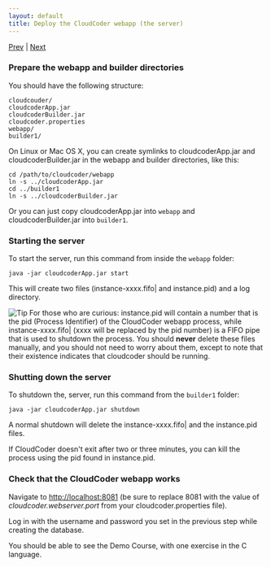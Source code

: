 ```yaml
---
layout: default
title: Deploy the CloudCoder webapp (the server)
---
```

[Prev](configure.html) | [Next](builder.html)

### Prepare the webapp and builder directories

You should have the following structure:

	cloudcouder/
	cloudcoderApp.jar
	cloudcoderBuilder.jar
	cloudcoder.properties
	webapp/
	builder1/

On Linux or Mac OS X, you can create symlinks to cloudcoderApp.jar and cloudcoderBuilder.jar in the webapp and builder directories, like this:

	cd /path/to/cloudcoder/webapp
	ln -s ../cloudcoderApp.jar
	cd ../builder1
	ln -s ../cloudcoderBuilder.jar

Or you can just copy cloudcoderApp.jar into `webapp` and cloudcoderBuilder.jar into `builder1`.

### Starting the server

To start the server, run this command from inside the `webapp` folder:

	java -jar cloudcoderApp.jar start

This will create two files (instance-xxxx.fifo\| and instance.pid) and a log directory.

![Tip](../img/ktip.png) For those who are curious:  instance.pid will contain a number that is the pid (Process
Identifier) of the CloudCoder webapp process, while instance-xxxx.fifo\|
(xxxx will be replaced by the pid number) is a FIFO pipe that is used
to shutdown the process.  You should **never** delete these files
manually, and you should not need to worry about them, except to note
that their existence indicates that cloudcoder should be running.

### Shutting down the server

To shutdown the, server, run this command from the `builder1` folder:

	java -jar cloudcoderApp.jar shutdown

A normal shutdown will delete the instance-xxxx.fifo\| and the
instance.pid files.

If CloudCoder doesn't exit after two or three minutes, you can kill
the process using the pid found in instance.pid.  

### Check that the CloudCoder webapp works

Navigate to [http://localhost:8081](http://localhost:8081) (be sure to replace 8081 with the value of _cloudcoder.webserver.port_ from your cloudcoder.properties file).

Log in with the username and password you set in the previous step while creating the database.

You should be able to see the Demo Course, with one exercise in the C language.





